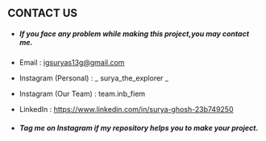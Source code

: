 ## CONTACT US
- ##### If you face any problem while making this project,you may contact me.
- Email : igsuryas13g@gmail.com
- Instagram (Personal) : _ surya_the_explorer _
-  Instagram (Our Team) : team.inb_fiem
- LinkedIn : https://www.linkedin.com/in/surya-ghosh-23b749250

- ##### Tag me on Instagram if my repository helps you to make your project.